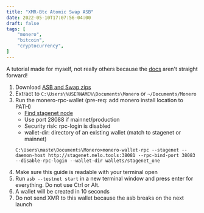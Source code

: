 ```yaml
---
title: "XMR-Btc Atomic Swap ASB"
date: 2022-05-10T17:07:56-04:00
draft: false
tags: [
    "monero",
    "bitcoin",
    "cryptocurrency",
]
---
```


A tutorial made for myself, not really others because
the [docs](https://github.com/comit-network/xmr-btc-swap/blob/master/docs/asb/README.md)
aren't straight forward!

1. Download [ASB and Swap zips](https://github.com/comit-network/xmr-btc-swap/releases/latest)
2. Extract to `C:\Users\%USERNAME%\Documents\Monero` or `~/Documents/Monero`
3. Run the monero-rpc-wallet (pre-req: add monero install location to PATH)
    - [Find stagenet node](https://monero.fail/?nettype=stagenet)
    - Use port 28088 if mainnet/production
    - Security risk: rpc-login is disabled
    - wallet-dir: directory of an existing wallet (match to stagenet or mainnet)
    ```
    C:\Users\maste\Documents\Monero>monero-wallet-rpc --stagenet --daemon-host http://stagenet.melo.tools:38081 --rpc-bind-port 38083 --disable-rpc-login --wallet-dir wallets/stagenet_one
    ```
4. Make sure this guide is readable with your terminal open
5. Run `asb --testnet start` in a new terminal window and press enter for everything. Do not use Ctrl or Alt.
6. A wallet will be created in 10 seconds
7. Do not send XMR to this wallet because the asb breaks on the next launch
